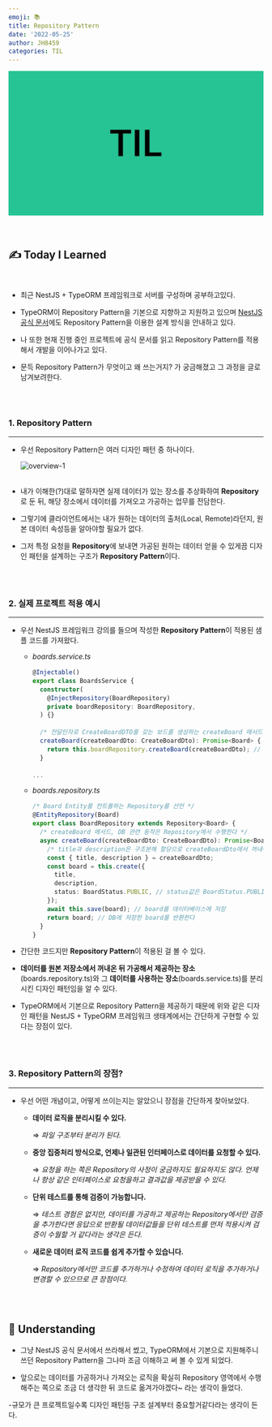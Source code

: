 ```yaml
---
emoji: 📚
title: Repository Pattern
date: '2022-05-25'
author: JH8459
categories: TIL
---
```


![github-blog.png](../../assets/common/TIL.jpeg)

<br>

## ✍️ **T**oday **I** **L**earned

<br>

- 최근 NestJS + TypeORM 프레임워크로 서버를 구성하며 공부하고있다.

- TypeORM이 Repository Pattern을 기본으로 지향하고 지원하고 있으며 <a href="https://docs.nestjs.com/techniques/database#repository-pattern" target="_blank">NestJS 공식 문서</a>에도 Repository Pattern을 이용한 설계 방식을 안내하고 있다.

- 나 또한 현재 진행 중인 프로젝트에 공식 문서를 읽고 Repository Pattern를 적용해서 개발을 이어나가고 있다.

- 문득 Repository Pattern가 무엇이고 왜 쓰는거지? 가 궁금해졌고 그 과정을 글로 남겨보려한다.

<br>
<br>

### 1. Repository Pattern

---

- 우선 Repository Pattern은 여러 디자인 패턴 중 하나이다.

  ![overview-1](https://user-images.githubusercontent.com/83164003/170282459-fc4d1f03-ef48-485a-b009-f08abd3b915b.png)<br><br>

- 내가 이해한(?)대로 말하자면 실제 데이터가 있는 장소를 추상화하여 **Repository**로 둔 뒤, 해당 장소에서 데이터를 가져오고 가공하는 업무를 전담한다.

- 그렇기에 클라이언트에서는 내가 원하는 데이터의 출처(Local, Remote)라던지, 원본 데이터 속성등을 알아야할 필요가 없다.

- 그저 특정 요청을 **Repository**에 보내면 가공된 원하는 데이터 얻을 수 있게끔 디자인 패턴을 설계하는 구조가 **Repository Pattern**이다.

<br>
<br>

### 2. 실제 프로젝트 적용 예시

---

- 우선 NestJS 프레임워크 강의를 들으며 작성한 **Repository Pattern**이 적용된 샘플 코드를 가져왔다.

  - _boards.service.ts_

    ```ts
    @Injectable()
    export class BoardsService {
      constructor(
        @InjectRepository(BoardRepository)
        private boardRepository: BoardRepository,
      ) {}

      /* 전달인자로 CreateBoardDTO를 갖는 보드를 생성하는 createBoard 메서드 선언 */
      createBoard(createBoardDto: CreateBoardDto): Promise<Board> {
        return this.boardRepository.createBoard(createBoardDto); // Repository 패턴 적용
      }

    ...
    ```

  - _boards.repository.ts_

    ```ts
    /* Board Entity를 컨트롤하는 Repository를 선언 */
    @EntityRepository(Board)
    export class BoardRepository extends Repository<Board> {
      /* createBoard 메서드, DB 관련 동작은 Repository에서 수행한다 */
      async createBoard(createBoardDto: CreateBoardDto): Promise<Board> {
        /* title과 description은 구조분해 할당으로 createBoardDto에서 꺼내어서 사용해준다 */
        const { title, description } = createBoardDto;
        const board = this.create({
          title,
          description,
          status: BoardStatus.PUBLIC, // status값은 BoardStatus.PUBLIC으로 초기화한다
        });
        await this.save(board); // board를 데이터베이스에 저장
        return board; // DB에 저장한 board를 반환한다
      }
    }
    ```

- 간단한 코드지만 **Repository Pattern**이 적용된 걸 볼 수 있다.

- **데이터를 원본 저장소에서 꺼내온 뒤 가공해서 제공하는 장소**(boards.repository.ts)와 그 **데이터를 사용하는 장소**(boards.service.ts)를 분리시킨 디자인 패턴임을 알 수 있다.

- TypeORM에서 기본으로 Repository Pattern을 제공하기 때문에 위와 같은 디자인 패턴을 NestJS + TypeORM 프레임워크 생태계에서는 간단하게 구현할 수 있다는 장점이 있다.

<br>
<br>

### 3. Repository Pattern의 장점?

---

- 우선 어떤 개념이고, 어떻게 쓰이는지는 알았으니 장점을 간단하게 찾아보았다.

  - **데이터 로직을 분리시킬 수 있다.**

    ⇒ _파일 구조부터 분리가 된다._

  - **중앙 집중처리 방식으로, 언제나 일관된 인터페이스로 데이터를 요청할 수 있다.**

    ⇒ _요청을 하는 쪽은 Repository의 사정이 궁금하지도 필요하지도 않다. 언제나 항상 같은 인터페이스로 요청을하고 결과값을 제공받을 수 있다._

  - **단위 테스트를 통해 검증이 가능합니다.**

    ⇒ _테스트 경험은 없지만, 데이터를 가공하고 제공하는 Repository에서만 검증을 추가한다면 응답으로 반환될 데이터값들을 단위 테스트를 먼저 적용시켜 검증이 수월할 거 같다라는 생각은 든다._

  - **새로운 데이터 로직 코드를 쉽게 추가할 수 있습니다.**

    ⇒ _Repository에서만 코드를 추가하거나 수정하여 데이터 로직을 추가하거나 변경할 수 있으므로 큰 장점이다._

<br>
<br>

## 🤔 Understanding

- 그냥 NestJS 공식 문서에서 쓰라해서 썼고, TypeORM에서 기본으로 지원해주니 쓰던 Repository Pattern을 그나마 조금 이해하고 써 볼 수 있게 되었다.

- 앞으로는 데이터를 가공하거나 가져오는 로직을 확실히 Repository 영역에서 수행해주는 쪽으로 조금 더 생각한 뒤 코드로 옮겨가야겠다~ 라는 생각이 들었다.

-규모가 큰 프로젝트일수록 디자인 패턴등 구조 설계부터 중요할거같다라는 생각이 든다.

<br>
<br>

